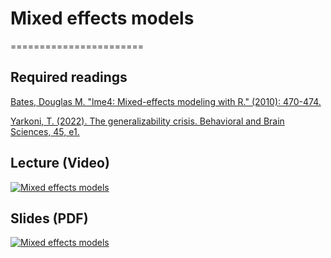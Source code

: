 # Mixed effects models
=======================

## Required readings

[Bates, Douglas M. "lme4: Mixed-effects modeling with R." (2010): 470-474.](http://lme4.r-forge.r-project.org/book/front.pdf)

[Yarkoni, T. (2022). The generalizability crisis. Behavioral and Brain Sciences, 45, e1.](https://www.cambridge.org/core/journals/behavioral-and-brain-sciences/article/generalizability-crisis/AD386115BA539A759ACB3093760F4824)

## Lecture (Video)

[![Mixed effects models](../thumbnails/mixed-effects-models.jpeg)](https://youtu.be/w-niplAO22I "Mixed effects models")

## Slides (PDF)

[![Mixed effects models](../thumbnails/mixed-effects-models.jpeg)](https://github.com/CoAxLab/Data-Explorations/blob/main/book/slides/mixed-effects-models.pdf "Mixed effects models")
